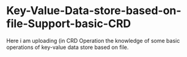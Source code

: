 # Key-Value-Data-store-based-on-file-Support-basic-CRD

Here i am uploading (in CRD Operation the knowledge of some basic operations of key-value data store based on file. 
